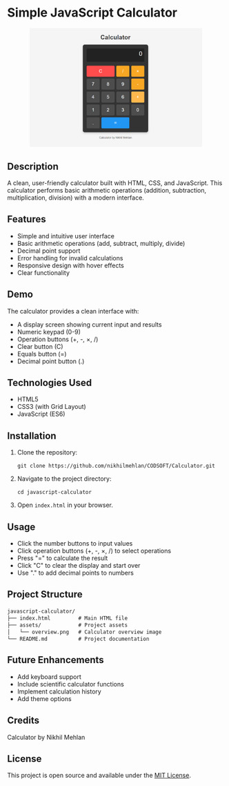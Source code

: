 # Simple JavaScript Calculator

<p align="center">
  <img src="assets/view.png" alt="Calculator Overview" width="400">
</p>

## Description

A clean, user-friendly calculator built with HTML, CSS, and JavaScript. This calculator performs basic arithmetic operations (addition, subtraction, multiplication, division) with a modern interface.

## Features

- Simple and intuitive user interface
- Basic arithmetic operations (add, subtract, multiply, divide)
- Decimal point support
- Error handling for invalid calculations
- Responsive design with hover effects
- Clear functionality

## Demo

The calculator provides a clean interface with:
- A display screen showing current input and results
- Numeric keypad (0-9) 
- Operation buttons (+, -, ×, /)
- Clear button (C)
- Equals button (=)
- Decimal point button (.)

## Technologies Used

- HTML5
- CSS3 (with Grid Layout)
- JavaScript (ES6)

## Installation

1. Clone the repository:
   ```
   git clone https://github.com/nikhilmehlan/CODSOFT/Calculator.git
   ```

2. Navigate to the project directory:
   ```
   cd javascript-calculator
   ```

3. Open `index.html` in your browser.

## Usage

- Click the number buttons to input values
- Click operation buttons (+, -, ×, /) to select operations
- Press "=" to calculate the result
- Click "C" to clear the display and start over
- Use "." to add decimal points to numbers

## Project Structure

```
javascript-calculator/
├── index.html         # Main HTML file
├── assets/            # Project assets
│   └── overview.png   # Calculator overview image
└── README.md          # Project documentation
```

## Future Enhancements

- Add keyboard support
- Include scientific calculator functions
- Implement calculation history
- Add theme options

## Credits

Calculator by Nikhil Mehlan

## License

This project is open source and available under the [MIT License](LICENSE).